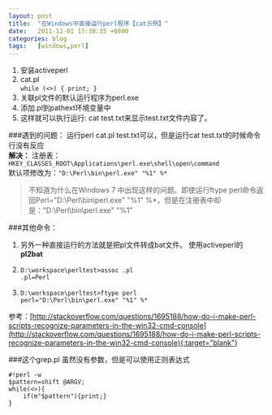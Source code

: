 ```yaml
---
layout: post
title:  "在Windows中直接运行perl程序【cat示例】"
date:   2011-12-01 17:38:35 +0800
categories: blog
tags:   [windows,perl]
---
```

1. 安装activeperl
2. cat.pl     
    `while (<>) { print; }`
3. 关联pl文件的默认运行程序为perl.exe
4. 添加.pl到pathext环境变量中
5. 这样就可以执行运行: cat test.txt来显示test.txt文件内容了。

###遇到的问题：
运行perl cat.pl test.txt可以，但是运行cat test.txt的时候命令行没有反应             
**解决：**
注册表：`HKEY_CLASSES_ROOT\Applications\perl.exe\shell\open\command`            
默认项修改为：`"D:\Perl\bin\perl.exe" "%1" %*`

>不知道为什么在Windows 7 中出现这样的问题。即使运行ftype perl命令返回Perl="D:\Perl\bin\perl.exe" "%1" %*，但是在注册表中却是："D:\Perl\bin\perl.exe" "%1"


###其他命令：
1. 另外一种直接运行的方法就是把pl文件转成bat文件。 使用activeperl的**pl2bat**
2. 
    `D:\workspace\perltest>assoc .pl`     
    `.pl=Perl`

3. `D:\workspace\perltest>ftype perl`     
    `perl="D:\Perl\bin\perl.exe" "%1" %*`

参考：[http://stackoverflow.com/questions/1695188/how-do-i-make-perl-scripts-recognize-parameters-in-the-win32-cmd-console](http://stackoverflow.com/questions/1695188/how-do-i-make-perl-scripts-recognize-parameters-in-the-win32-cmd-console){:target="blank"}

###这个grep.pl 虽然没有参数，但是可以使用正则表达式

    #!perl -w
    $pattern=shift @ARGV;
    while(<>){
        if(m"$pattern"){print;}
    }
